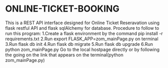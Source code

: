# ONLINE-TICKET-BOOKING

This is a REST API interface designed for Online Ticket Reseravation using flask restful API and flask sqlAlchemy for database.
Procedure to follow to run this program:
1.Create a flask environment by the  command pip install -r requirements.txt
2.Run export FLASK_APP=zom_mainPage.py on terminal
3.Run flask db init
4.Run flask db migrate
5.Run flask db upgrade
6.Run python zom_mainPage.py
Go to the local hostpage directly or by following the going on the link that appears on the terminal(python zom_mainPage.py)

